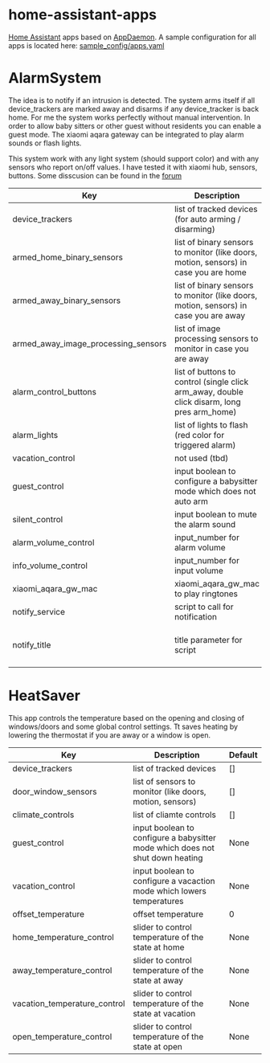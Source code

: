 # home-assistant-apps
[Home Assistant](https://home-assistant.io) apps based on [AppDaemon](https://home-assistant.io/docs/ecosystem/appdaemon/). A sample configuration for all apps is located here:
[sample_config/apps.yaml](sample_config/apps.yaml)

AlarmSystem
============

The idea is to notify if an intrusion is detected. The system arms itself if all device_trackers are marked away and disarms if any device_tracker is back home. For me the system works perfectly without manual intervention. In order to allow baby sitters or other guest without residents you can enable a guest mode. The xiaomi aqara gateway can be integrated to play alarm sounds or flash lights.

This system work with any light system (should support color) and with any sensors who report on/off values. I have tested it with xiaomi hub, sensors, buttons. Some disscusion can be found in the [forum](https://community.home-assistant.io/t/alarmsystem-with-appdaemon/31312)

Key | Description | Default
------------ | ------------- | -------------
device_trackers | list of tracked devices (for auto arming / disarming) | []
armed_home_binary_sensors | list of binary sensors to monitor (like doors, motion, sensors) in case you are home | []
armed_away_binary_sensors | list of binary sensors to monitor (like doors, motion, sensors) in case you are away | []
armed_away_image_processing_sensors | list of image processing sensors to monitor in case you are away | []
alarm_control_buttons | list of buttons to control (single click arm_away, double click disarm, long pres arm_home) | []
alarm_lights | list of lights to flash (red color for triggered alarm) | []
vacation_control | not used (tbd)
guest_control | input boolean to configure a babysitter mode which does not auto arm | None
silent_control | input boolean to mute the alarm sound | None
alarm_volume_control | input_number for alarm volume | None
info_volume_control | input_number for input volume | None
xiaomi_aqara_gw_mac | xiaomi_aqara_gw_mac to play ringtones | None
notify_service | script to call for notification | None
notify_title | title parameter for script | AlarmSystem triggered, possible intruder


HeatSaver
============

This app controls the temperature based on the opening and closing of windows/doors and some global control settings. Tt saves heating by lowering the thermostat if you are away or a window is open. 

Key | Description | Default
------------ | ------------- | -------------
device_trackers | list of tracked devices | []
door_window_sensors | list of sensors to monitor (like doors, motion, sensors) | []
climate_controls | list of cliamte controls | []
guest_control | input boolean to configure a babysitter mode which does not shut down heating | None
vacation_control | input boolean to configure a vacaction mode which lowers temperatures | None
offset_temperature | offset temperature | 0
home_temperature_control | slider to control temperature of the state at home | None
away_temperature_control | slider to control temperature of the state at away | None
vacation_temperature_control | slider to control temperature of the state at vacation | None
open_temperature_control | slider to control temperature of the state at open | None
